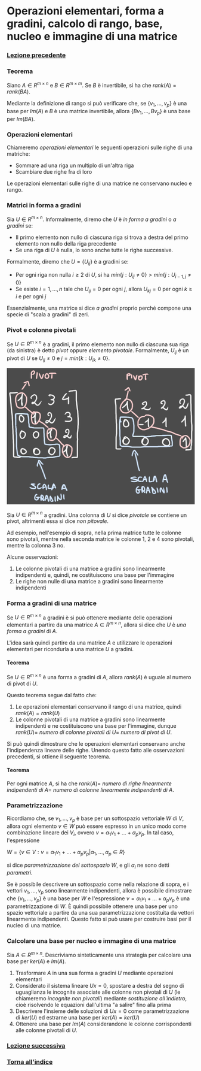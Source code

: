 # Operazioni elementari, forma a gradini, calcolo di rango, base, nucleo e immagine di una matrice
### [Lezione precedente](Lezione13.md)

### Teorema
Siano $A \in R^{m \times n}$ e $B \in R^{m \times m}$. Se $B$ è invertibile, si ha che $rank(A) = rank(BA)$.

Mediante la definizione di rango si può verificare che, se $\{v_1, ..., v_p\}$ è una base per $Im(A)$ e $B$ è una matrice invertibile, allora $\{Bv_1, ..., Bv_p\}$ è una base per $Im(BA)$.

### Operazioni elementari
Chiameremo *operazioni elementari* le seguenti operazioni sulle righe di una matriche:
- Sommare ad una riga un multiplo di un'altra riga
- Scambiare due righe fra di loro

Le operazioni elementari sulle righe di una matrice ne conservano nucleo e rango.

### Matrici in forma a gradini
Sia $U \in R^{m \times n}$. Informalmente, diremo che $U$ è *in forma a gradini* o *a gradini* se:
- Il primo elemento non nullo di ciascuna riga si trova a destra del primo elemento non nullo della riga precedente
- Se una riga di $U$ è nulla, lo sono anche tutte le righe successive.

Formalmente, diremo che $U = \{U_{ij}\}$ è a gradini se:
- Per ogni riga non nulla $i \geq 2$ di $U$, si ha $min\{j : U_{ij} \neq 0\} > min\{j : U_{i-1, j} \neq 0\}$
- Se esiste $i = 1, ..., n$ tale che $U_{ij} = 0$ per ogni $j$, allora $U_{kj} = 0$ per ogni $k \geq i$ e per ogni $j$

Essenzialmente, una matrice si dice *a gradini* proprio perché compone una specie di "scala a gradini" di zeri.

### Pivot e colonne pivotali
Se $U \in R^{m \times n}$ è a gradini, il primo elemento non nullo di ciascuna sua riga (da sinistra) è detto *pivot* oppure *elemento pivotale*. Formalmente, $U_{ij}$ è un pivot di $U$ se $U_{ij} \neq 0$ e $j = min\{k : U_{ik} \neq 0\}$.

![Immagine 1](Excalidraw/2025-05-21_19.53.54.excalidraw.svg)

Sia $U \in R^{m \times n}$ a gradini. Una colonna di $U$ si dice *pivotale* se contiene un pivot, altrimenti essa si dice *non pitovale*.

Ad esempio, nell'esempio di sopra, nella prima matrice tutte le colonne sono pivotali, mentre nella seconda matrice le colonne 1, 2 e 4 sono pivotali, mentre la colonna 3 no.

Alcune osservazioni:
1. Le colonne pivotali di una matrice a gradini sono linearmente indipendenti e, quindi, ne costituiscono una base per l'immagine
2. Le righe non nulle di una matrice a gradini sono linearmente indipendenti

### Forma a gradini di una matrice
Se $U \in R^{m \times n}$ a gradini è si può ottenere mediante delle operazioni elementari a partire da una matrice $A \in R^{m \times n}$, allora si dice che $U$ è *una forma a gradini* di $A$.

L'idea sarà quindi partire da una matrice $A$ e utilizzare le operazioni elementari per ricondurla a una matrice $U$ a gradini.
#### Teorema
Se $U \in R^{m \times n}$ è una forma a gradini di $A$, allora $rank(A)$ è uguale al numero di pivot di $U$.

Questo teorema segue dal fatto che:
1. Le operazioni elementari conservano il rango di una matrice, quindi $rank(A) = rank(U)$
2. Le colonne pivotali di una matrice a gradini sono linearmente indipendenti e ne costituiscono una base per l'immagine, dunque $rank(U) =$ *numero di colonne pivotali di* $U =$ *numero di pivot di* $U$.

Si può quindi dimostrare che le operazioni elementari conservano anche l'indipendenza lineare delle righe. Unendo questo fatto alle osservazioni precedenti, si ottiene il seguente teorema.
#### Teorema
Per ogni matrice $A$, si ha che $rank(A) =$ *numero di righe linearmente indipendenti di* $A =$ *numero di colonne linearmente indipendenti di* $A$. 

### Parametrizzazione
Ricordiamo che, se $v_1, ..., v_p$ è base per un sottospazio vettoriale $W$ di $V$, allora ogni elemento $v \in W$ può essere espresso in un unico modo come combinazione lineare dei $V_i$, ovvero $v = α_1v_1 + ... + α_pv_p$. In tal caso, l'espressione

$W = \{v \in V : v = α_1v_1 + ... + α_pv_p | α_1, ..., α_p \in R\}$

si dice *parametrizzazione del sottospazio* $W$, e gli $α_i$ ne sono detti *parametri*.

Se è possibile descrivere un sottospazio come nella relazione di sopra, e i vettori $v_1, ..., v_p$ sono linearmente indipendenti, allora è possibile dimostrare che $\{v_1, ..., v_p\}$ è una base per $W$ e l'espressione $v = α_1v_1 + ... + α_pv_p$ è una parametrizzazione di $W$. È quindi possibile ottenere una base per uno spazio vettoriale a partire da una sua parametrizzazione costituita da vettori linearmente indipendenti. Questo fatto si può usare per costruire basi per il nucleo di una matrice.

### Calcolare una base per nucleo e immagine di una matrice
Sia $A \in R^{m \times n}$. Descriviamo sinteticamente una strategia per calcolare una base per $ker(A)$ e $Im(A)$.
1. Trasformare $A$ in una sua forma a gradini $U$ mediante operazioni elementari
2. Considerato il sistema lineare $Ux = 0$, spostare a destra del segno di uguaglianza le incognite associate alle colonne non pivotali di $U$ (le chiameremo *incognite non pivotali*) mediante *sostituzione all'indietro*, cioè risolvendo le equazioni dall'ultima "a salire" fino alla prima
3. Descrivere l'insieme delle soluzioni di $Ux = 0$ come parametrizzazione di $ker(U)$ ed estrarne una base per $ker(A) = ker(U)$
4. Ottenere una base per $Im(A)$ considerandone le colonne corrispondenti alle colonne pivotali di $U$.
### [Lezione successiva](Lezione15.md)
### [Torna all'indice](../README.md)